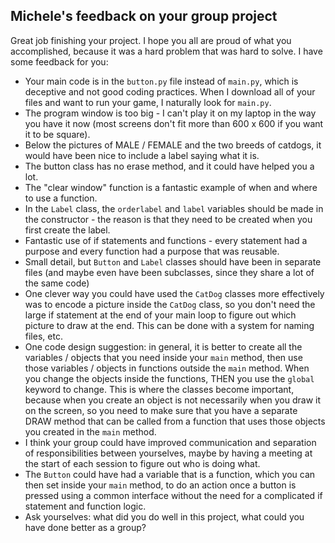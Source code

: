 Michele's feedback on your group project
---

Great job finishing your project. I hope you all are proud of what you accomplished, because it was a hard problem that was hard to solve. I have some feedback for you: 

* Your main code is in the `button.py` file instead of `main.py`, which is deceptive and not good coding practices. When I download all of your files and want to run your game, I naturally look for `main.py`. 
* The program window is too big - I can't play it on my laptop in the way you have it now (most screens don't fit more than 600 x 600 if you want it to be square). 
* Below the pictures of MALE / FEMALE and the two breeds of catdogs, it would have been nice to include a label saying what it is.
* The button class has no erase method, and it could have helped you a lot.
* The "clear window" function is a fantastic example of when and where to use a function. 
* In the `Label` class, the `orderlabel` and `label` variables should be made in the constructor - the reason is that they need to be created when you first create the label. 
* Fantastic use of if statements and functions - every statement had a purpose and every function had a purpose that was reusable.
* Small detail, but `Button` and `Label` classes should have been in separate files (and maybe even have been subclasses, since they share a lot of the same code)
* One clever way you could have used the `CatDog` classes more effectively was to encode a picture inside the `CatDog` class, so you don't need the large if statement at the end of your main loop to figure out which picture to draw at the end. This can be done with a system for naming files, etc.
* One code design suggestion: in general, it is better to create all the variables /  objects that you need inside your `main` method, then use those variables / objects in functions outside the `main` method. When you change the objects inside the functions, THEN you use the `global` keyword to change. This is where the classes become important, because when you create an object is not necessarily when you draw it on the screen, so you need to make sure that you have a separate DRAW method that can be called from a function that uses those objects you created in the `main` method.
* I think your group could have improved communication and separation of responsibilities between yourselves, maybe by having a meeting at the start of each session to figure out who is doing what. 
* The `Button` could have had a variable that is a function, which you can then set inside your `main` method, to do an action once a button is pressed using a common interface without the need for a complicated if statement and function logic.
* Ask yourselves: what did you do well in this project, what could you have done better as a group?
